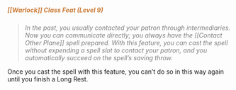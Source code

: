 ##### *<span style="color:rgb(203, 123, 55)">[[Warlock]] Class Feat (Level 9)</span>*

> *<span style="color:rgb(125, 125, 125)">In the past, you usually contacted your patron through intermediaries. Now you can communicate directly; you always have the [[Contact Other Plane]] spell prepared. With this feature, you can cast the spell without expending a spell slot to contact your patron, and you automatically succeed on the spell’s saving throw.</span>*

Once you cast the spell with this feature, you can’t do so in this way again until you finish a Long Rest.